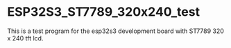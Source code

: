 # ESP32S3_ST7789_320x240_test
This is a test program for the esp32s3 development board with ST7789 320 x 240 tft lcd.
